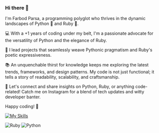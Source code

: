 ### Hi there 👋
I'm Farbod Parsa, a programming polyglot who thrives in the dynamic landscapes of Python 🐍 and Ruby 💎.

💻 With a +1 years of coding under my belt, I'm a passionate advocate for the versatility of Python and the elegance of Ruby.

🚀 I lead projects that seamlessly weave Pythonic pragmatism and Ruby's poetic expressiveness.

📚 An unquenchable thirst for knowledge keeps me exploring the latest trends, frameworks, and design patterns. My code is not just functional; it tells a story of readability, scalability, and craftsmanship.

🔗 Let's connect and share insights on Python, Ruby, or anything code-related! Catch me on Instagram for a blend of tech updates and witty developer banter.

Happy coding! 🚀


[![My Skills](https://skillicons.dev/icons?i=js,py,ruby,django)](https://skillicons.dev)


![Ruby](https://github-readme-stats.vercel.app/api?username=Farbod-Parsa&theme=default&show_icons=true)   ![Python](https://github-readme-stats.vercel.app/api?username=Farbod-Parsa&theme=default&show_icons=true)



